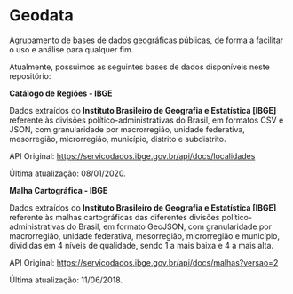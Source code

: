 # Geodata

Agrupamento de bases de dados geográficas públicas, de forma a facilitar o uso e análise para qualquer fim.

Atualmente, possuimos as seguintes bases de dados disponíveis neste repositório:


**Catálogo de Regiões - IBGE**

Dados extraídos do **Instituto Brasileiro de Geografia e Estatística [IBGE]** referente às divisões político-administrativas do Brasil, em formatos CSV e JSON, com granularidade por macrorregião, unidade federativa, mesorregião, microrregião, município, distrito e subdistrito.

API Original: https://servicodados.ibge.gov.br/api/docs/localidades

Última atualização: 08/01/2020.

**Malha Cartográfica - IBGE**

Dados extraídos do **Instituto Brasileiro de Geografia e Estatística [IBGE]** referente às malhas cartográficas das diferentes divisões político-administrativas do Brasil, em formato GeoJSON, com granularidade por macrorregião, unidade federativa, mesorregião, microrregião e município, divididas em 4 níveis de qualidade, sendo 1 a mais baixa e 4 a mais alta.

API Original: https://servicodados.ibge.gov.br/api/docs/malhas?versao=2

Última atualização: 11/06/2018.

